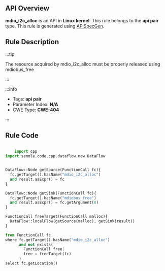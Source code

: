 ---
---


## API Overview
**mdio_i2c_alloc** is an API in **Linux kernel**. This rule belongs to the **api pair** type. This rule is generated using [APISpecGen](../../tools/APISpecGen).
## Rule Description

:::tip

The resource acquired by mdio_i2c_alloc must be properly released using mdiobus_free

:::

:::info

- Tags: **api pair**
- Parameter Index: **N/A**
- CWE Type: **CWE-404**

:::

## Rule Code
```python

    import cpp
import semmle.code.cpp.dataflow.new.DataFlow


DataFlow::Node getSource(FunctionCall fc){
  fc.getTarget().hasName("mdio_i2c_alloc")
  and result.asExpr() = fc
}

DataFlow::Node getSink(FunctionCall fc){
  fc.getTarget().hasName("mdiobus_free")
  and result.asExpr() = fc.getArgument(0)
}

FunctionCall freeTarget(FunctionCall malloc){
  DataFlow::localFlow(getSource(malloc), getSink(result))
}

from FunctionCall fc
where fc.getTarget().hasName("mdio_i2c_alloc")
      and not exists(
        FunctionCall free| 
        free = freeTarget(fc)
      )
select fc.getLocation()

    
```